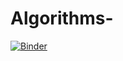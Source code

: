 # Algorithms-
[![Binder](https://mybinder.org/badge_logo.svg)](https://mybinder.org/v2/gh/Brain2Speech/Algorithms-/master)

